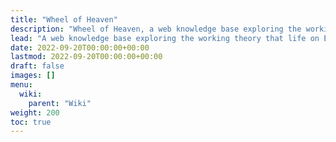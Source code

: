 ```yaml
---
title: "Wheel of Heaven"
description: "Wheel of Heaven, a web knowledge base exploring the working theory that life on Earth was intelligently designed by the extraterrestrial civilization we collectively remember as the Elohim. The Wheel of Heaven itself is a metaphorical reference to the precession of equinoxes as being a heavinly wheel of constellations that steadily keeps on turning. It is also a more slightly more obscure reference to Akhenaton, an Egyptian pharao of old who described a disk shaped space ship as looking like a wheel in heaven."
lead: "A web knowledge base exploring the working theory that life on Earth was intelligently designed by the extraterrestrial civilization we collectively remember as the Elohim. The Wheel of Heaven itself is a metaphorical reference to the precession of equinoxes as being a heavinly wheel of constellations that steadily keeps on turning. It is also a more slightly more obscure reference to Akhenaton, an Egyptian pharao of old who described a disk shaped space ship as looking like a wheel in heaven."
date: 2022-09-20T00:00:00+00:00
lastmod: 2022-09-20T00:00:00+00:00
draft: false
images: []
menu:
  wiki:
    parent: "Wiki"
weight: 200
toc: true
---
```


